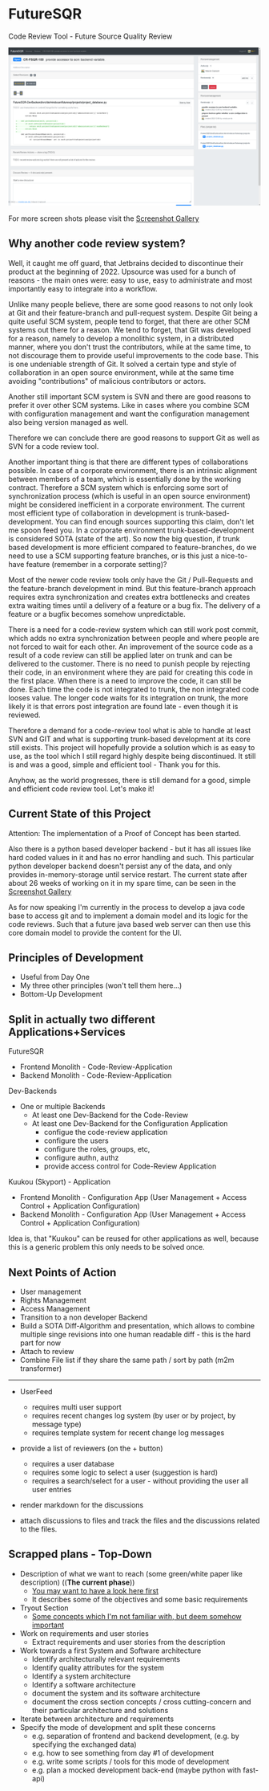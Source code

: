 # FutureSQR
Code Review Tool - Future Source Quality Review

![Startig with some basic functionality - Here is an open Review](Gallery/screen_review_open_no_reviewers_100p.png)

For more screen shots please visit the [Screenshot Gallery](Gallery/README.md)

## Why another code review system?
Well, it caught me off guard, that Jetbrains decided to discontinue their product at the beginning of 2022. Upsource was used for a bunch 
of reasons - the main ones were: easy to use, easy to administrate and most importantly easy to integrate into a workflow.

Unlike many people believe, there are some good reasons to not only look at Git and their  feature-branch and pull-request system. 
Despite Git being a quite useful SCM system, people tend to forget, that there are other SCM systems out there for a reason. We tend to
forget, that Git was developed for a reason, namely to develop a monolithic system, in a distributed manner, where you don't trust the contributors,
while at the same time, to not discourage them to provide useful improvements to the code base. This is one undeniable strength of Git.
It solved a certain type and style of collaboration in an open source environment, while at the same time avoiding "contributions" of malicious contributors 
or actors. 

Another still important SCM system is SVN and there are good reasons to prefer it over other SCM systems. Like in cases where you combine
SCM with configuration management and want the configuration management also being version managed as well.

Therefore we can conclude there are good reasons to support Git as well as SVN for a code review tool. 

Another important thing is that there are different types of collaborations possible. In case of a corporate environment, there is an intrinsic
alignment between members of a team, which is essentially done by the working contract. Therefore a SCM system which is enforcing some sort of 
synchronization process (which is useful in an open source environment) might be considered inefficient in a corporate environment. The
current most efficient type of collaboration in development is trunk-based-development. You can find enough sources supporting this claim,
don't let me spoon feed you. In a corporate environment trunk-based-development is considered SOTA (state of the art). So now the big 
question, if trunk based development is more efficient compared to feature-branches, do we need to use a SCM supporting feature branches, or is this just
a nice-to-have feature (remember in a corporate setting)?

Most of the newer code review tools only have the Git / Pull-Requests and the feature-branch development in mind. But this feature-branch approach
requires extra synchronization and creates extra bottlenecks and creates extra waiting times until a delivery of a feature or a bug fix. The
delivery of a feature or a bugfix becomes somehow unpredictable. 

There is a need for a code-review system which can still work post commit, which adds no extra synchronization between people and where
people are not forced to wait for each other. An improvement of the source code as a result of a code review can still be applied later on trunk
and can be delivered to the customer. There is no need to punish people by rejecting their code, in an environment where they are paid for
creating this code in the first place. When there is a need to improve the code, it can still be done. Each time the code is not integrated to trunk, the 
non integrated code looses value. The longer code waits for its integration on trunk, the more likely it is that errors post integration are found
late - even though it is reviewed.

Therefore a demand for a code-review tool what is able to handle at least SVN and GIT and what is supporting trunk-based development
at its core still exists. This project will hopefully provide a solution which is as easy to use, as the tool which I still regard highly despite being
discontinued. It still is and was a good, simple and efficient tool - Thank you for this.

Anyhow, as the world progresses, there is still demand for a good, simple and efficient code review tool. Let's make it!

## Current State of this Project

Attention: The implementation of a Proof of Concept has been started.

Also there is a python based developer backend - but it has all issues like hard coded values in it and has no error handling and such.
This particular python developer backend doesn't persist any of the data, and only provides in-memory-storage until service restart. 
The current state after about 26 weeks of working on it in my spare time, can be seen in the [Screenshot Gallery](Gallery/README.md)

As for now speaking I'm currently in the process to develop a java code base to access git and to implement a domain model and its logic 
for the code reviews. Such that a future java based web server can then use this core domain model to provide the content for the UI.

## Principles of Development

* Useful from Day One
* My three other principles (won't tell them here...)
* Bottom-Up Development

## Split in actually two different Applications+Services

FutureSQR
* Frontend Monolith - Code-Review-Application
* Backend Monolith - Code-Review-Application

Dev-Backends
* One or multiple Backends
  * At least one Dev-Backend for the Code-Review
  * At least one Dev-Backend for the Configuration Application
    * configue the code-review application
	* configure the users
	* configure the roles, groups, etc, 
	* configure authn, authz
	* provide access control for Code-Review Application

Kuukou (Skyport) - Application
* Frontend Monolith - Configuration App (User Management + Access Control + Application Configuration)
* Backend Monolith - Configuration App (User Management + Access Control + Application Configuration)

Idea is, that "Kuukou" can be reused for other applications as well, because this is a generic problem this only needs to be solved once.


## Next Points of Action
* User management
* Rights Management
* Access Management
* Transition to a non developer Backend
* Build a SOTA Diff-Algorithm and presentation, which allows to combine multiple singe revisions into one human readable diff - this is the hard part for now
* Attach to review
* Combine File list if they share the same path / sort by path (m2m transformer)
----
* UserFeed 
  * requires multi user support
  * requires recent changes log system (by user or by project, by message type)
  * requires template system for recent change log messages
  
* provide a list of reviewers (on the + button)
  * requires a user database
  * requires some logic to select a user (suggestion is hard)
  * requires a search/select for a user - without providing the user all user entries
  
* render markdown for the discussions

* attach discussions to files and track the files and the discussions related to the files.

## Scrapped plans - Top-Down

* Description of what we want to reach (some green/white paper like description) ((**The current phase**)) 
  * [You may want to have a look here first](FutureSQR-Architecture/documents/README.md)
  * It describes some of the objectives and some basic requirements
* Tryout Section
  * [Some concepts which I'm not familiar with, but deem somehow important](Tryouts/README.md)
* Work on requirements and user stories
  * Extract requirements and user stories from the description
* Work towards a first System and Software architecture
  * Identify architecturally relevant requirements
  * Identify quality attributes for the system
  * Identify a system architecture
  * Identify a software architecture
  * document the system and its software architecture
  * document the cross section concepts / cross cutting-concern and their particular architecture and solutions
* Iterate between architecture and requirements
* Specify the mode of development and split these concerns
  * e.g. separation of frontend and backend development, (e.g. by specifying the exchanged data)
  * e.g. how to see something from day #1 of development
  * e.g. write some scripts / tools for this mode of development
  * e.g. plan a mocked development back-end (maybe python with fast-api)
